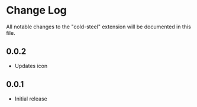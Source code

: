 # Change Log

All notable changes to the "cold-steel" extension will be documented in this file.

## 0.0.2

- Updates icon

## 0.0.1

- Initial release